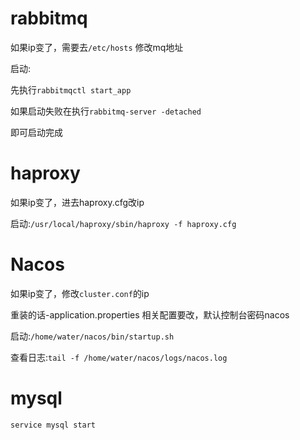 # rabbitmq

如果ip变了，需要去`/etc/hosts` 修改mq地址

启动:

先执行`rabbitmqctl start_app`

如果启动失败在执行`rabbitmq-server -detached`

即可启动完成

# haproxy

如果ip变了，进去haproxy.cfg改ip

启动:`/usr/local/haproxy/sbin/haproxy -f haproxy.cfg`

# Nacos

如果ip变了，修改`cluster.conf`的ip

重装的话-application.properties 相关配置要改，默认控制台密码nacos

启动:`/home/water/nacos/bin/startup.sh`

查看日志:`tail -f /home/water/nacos/logs/nacos.log`

# mysql

`service mysql start`


